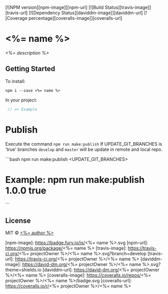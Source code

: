 [![NPM version][npm-image]][npm-url] [![Build Status][travis-image]][travis-url] [![Dependency Status][daviddm-image]][daviddm-url] [![Coverage percentage][coveralls-image]][coveralls-url]

# <%= name %>

_<%= description %>_

## Getting Started

To install:

    npm i --save <%= name %>

In your project:

``` javascript
 // => Example
```

# Publish

Execute the command `npm run make:publish`
If UPDATE_GIT_BRANCHES is 'true' branches `develop` and `master` will be update in remote and local repo.

´´´bash
npm run make:publish <VERSION> <UPDATE_GIT_BRANCHES>

# Example: npm run make:publish 1.0.0 true

´´´

## License

MIT © [<%= author %>](<%= email %>)

[npm-image]: https://badge.fury.io/js/<%= name %>.svg
[npm-url]: https://npmjs.org/package/<%= name %>
[travis-image]: https://travis-ci.org/<%= projectOwner %>/<%= name %>.svg?branch=develop
[travis-url]: https://travis-ci.org/<%= projectOwner %>/<%= name %>
[daviddm-image]: https://david-dm.org/<%= projectOwner %>/<%= name %>.svg?theme=shields.io
[daviddm-url]: https://david-dm.org/<%= projectOwner %>/<%= name %>
[coveralls-image]: https://coveralls.io/repos/<%= projectOwner %>/<%= name %>/badge.svg
[coveralls-url]: https://coveralls.io/r/<%= projectOwner %>/<%= name %>

